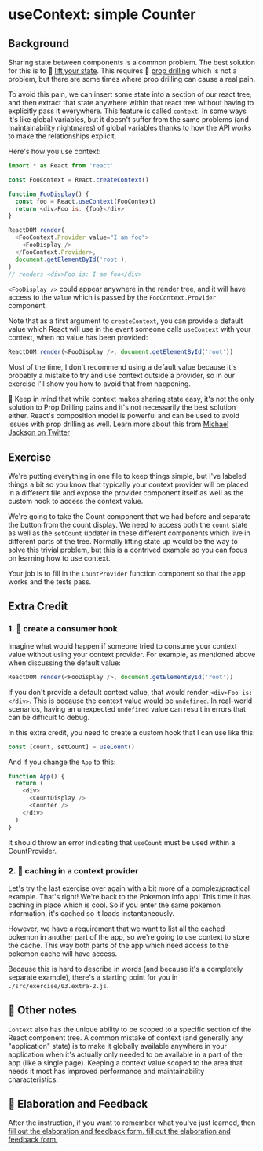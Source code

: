 # useContext: simple Counter

## Background

Sharing state between components is a common problem. The best solution for this
is to 📜 [lift your state](https://reactjs.org/docs/lifting-state-up.html). This
requires 📜 [prop drilling](https://kentcdodds.com/blog/prop-drilling) which is
not a problem, but there are some times where prop drilling can cause a real
pain.

To avoid this pain, we can insert some state into a section of our react tree,
and then extract that state anywhere within that react tree without having to
explicitly pass it everywhere. This feature is called `context`. In some ways
it's like global variables, but it doesn't suffer from the same problems (and
maintainability nightmares) of global variables thanks to how the API works to
make the relationships explicit.

Here's how you use context:

```javascript
import * as React from 'react'

const FooContext = React.createContext()

function FooDisplay() {
  const foo = React.useContext(FooContext)
  return <div>Foo is: {foo}</div>
}

ReactDOM.render(
  <FooContext.Provider value="I am foo">
    <FooDisplay />
  </FooContext.Provider>,
  document.getElementById('root'),
)
// renders <div>Foo is: I am foo</div>
```

`<FooDisplay />` could appear anywhere in the render tree, and it will have
access to the `value` which is passed by the `FooContext.Provider` component.

Note that as a first argument to `createContext`, you can provide a default
value which React will use in the event someone calls `useContext` with your
context, when no value has been provided:

```javascript
ReactDOM.render(<FooDisplay />, document.getElementById('root'))
```

Most of the time, I don't recommend using a default value because it's probably
a mistake to try and use context outside a provider, so in our exercise I'll
show you how to avoid that from happening.

🦉 Keep in mind that while context makes sharing state easy, it's not the only
solution to Prop Drilling pains and it's not necessarily the best solution
either. React's composition model is powerful and can be used to avoid issues
with prop drilling as well. Learn more about this from
[Michael Jackson on Twitter](https://twitter.com/mjackson/status/1195495535483817984)

## Exercise

We're putting everything in one file to keep things simple, but I've labeled
things a bit so you know that typically your context provider will be placed in
a different file and expose the provider component itself as well as the custom
hook to access the context value.

We're going to take the Count component that we had before and separate the
button from the count display. We need to access both the `count` state as well
as the `setCount` updater in these different components which live in different
parts of the tree. Normally lifting state up would be the way to solve this
trivial problem, but this is a contrived example so you can focus on learning
how to use context.

Your job is to fill in the `CountProvider` function component so that the app
works and the tests pass.

## Extra Credit

### 1. 💯 create a consumer hook

Imagine what would happen if someone tried to consume your context value without
using your context provider. For example, as mentioned above when discussing the
default value:

```javascript
ReactDOM.render(<FooDisplay />, document.getElementById('root'))
```

If you don't provide a default context value, that would render
`<div>Foo is: </div>`. This is because the context value would be `undefined`.
In real-world scenarios, having an unexpected `undefined` value can result in
errors that can be difficult to debug.

In this extra credit, you need to create a custom hook that I can use like this:

```javascript
const [count, setCount] = useCount()
```

And if you change the `App` to this:

```javascript
function App() {
  return (
    <div>
      <CountDisplay />
      <Counter />
    </div>
  )
}
```

It should throw an error indicating that `useCount` must be used within a
CountProvider.

### 2. 💯 caching in a context provider

Let's try the last exercise over again with a bit more of a complex/practical
example. That's right! We're back to the Pokemon info app! This time it has
caching in place which is cool. So if you enter the same pokemon information,
it's cached so it loads instantaneously.

However, we have a requirement that we want to list all the cached pokemon in
another part of the app, so we're going to use context to store the cache. This
way both parts of the app which need access to the pokemon cache will have
access.

Because this is hard to describe in words (and because it's a completely
separate example), there's a starting point for you in
`./src/exercise/03.extra-2.js`.

## 🦉 Other notes

`Context` also has the unique ability to be scoped to a specific section of the
React component tree. A common mistake of context (and generally any
"application" state) is to make it globally available anywhere in your
application when it's actually only needed to be available in a part of the app
(like a single page). Keeping a context value scoped to the area that needs it
most has improved performance and maintainability characteristics.

## 🦉 Elaboration and Feedback

<div>
<span>After the instruction, if you want to remember what you've just learned, then </span>
<a rel="noopener noreferrer" target="_blank" href="https://ws.kcd.im/?ws=Advanced%20React%20Hooks%20%F0%9F%94%A5&e=03%3A%20useContext%3A%20simple%20Counter&em=robert.piirainen%40pricerunner.com">
 fill out the elaboration and feedback form.
</a>
<a rel="noopener noreferrer" target="_blank" href="https://ws.kcd.im/?ws=Advanced%20React%20Hooks%20%F0%9F%94%A5&e=03%3A%20useContext%3A%20simple%20Counter&em=jonas.hellgren%40pricerunner.com">
  fill out the elaboration and feedback form.
</a>
</div>
